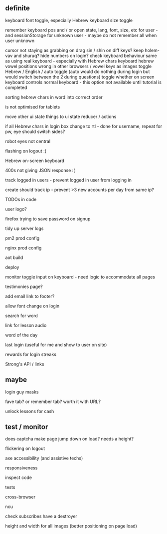 definite
--------

keyboard font toggle, especially Hebrew
keyboard size toggle

remember keyboard pos and / or open state, lang, font, size, etc for user - and sessionStorage for unknown user - maybe do not remember all when user unknown

cursor not staying as grabbing on drag
sin / shin on diff keys? keep holem-vav and shuruq?
hide numbers on login?
check keyboard behaviour same as using real keyboard - especially with Hebrew chars
keyboard hebrew vowel positions wrong in other browsers / vowel keys as images
toggle Hebrew / English / auto toggle (auto would do nothing during login but would switch between the 2 during questions)
toggle whether on screen keyboard controls normal keyboard - this option not available until tutorial is completed





sorting hebrew chars in word into correct order

is not optimised for tablets

move other ui state things to ui state reducer / actions

if all Hebrew chars in login box change to rtl - done for username, repeat for pw, eye should switch sides?

robot eyes not central

flashing on logout :(

Hebrew on-screen keyboard

400s not giving JSON response :(

track logged in users - prevent logged in user from logging in

create should track ip - prevent >3 new accounts per day from same ip?

TODOs in code

user logo?

firefox trying to save password on signup

tidy up server logs

pm2 prod config

nginx prod config

aot build

deploy

monitor toggle input on keyboard - need logic to accommodate all pages

testimonies page?

add email link to footer?

allow font change on login

search for word

link for lesson audio

word of the day

last login (useful for me and show to user on site)

rewards for login streaks

Strong's API / links

maybe
-----

login guy masks

fave tab? or remember tab? worth it with URL?

unlock lessons for cash

test / monitor
--------------

does captcha make page jump down on load? needs a height?

flickering on logout

axe accessibility (and assistive techs)

responsiveness

inspect code

tests

cross-browser

ncu

check subscribes have a destroyer

height and width for all images (better positioning on page load)


